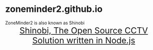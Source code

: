 # zoneminder2.github.io
ZoneMinder2 is also known as Shinobi
<a href="" style="font-size:20pt;display:block;margin-bottom:10px;text-align:center">Shinobi, The Open Source CCTV Solution written in Node.js</a>

